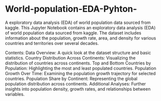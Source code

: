 # World-population-EDA-Pyhton-
A exploratory data analysis (EDA) of world population data sourced from kaggle.
This Jupyter Notebook contains an exploratory data analysis (EDA) of world population data sourced from kaggle. The dataset includes information about the population, growth rate, area, and density for various countries and territories over several decades.

Contents: Data Overview: A quick look at the dataset structure and basic statistics. Country Distribution Across Continents: Visualizing the distribution of countries across continents. Top and Bottom Countries by Population: Highlighting the most and least populated countries. Population Growth Over Time: Examining the population growth trajectory for selected countries. Population Share by Continent: Representing the global population distribution across continents. Additional Analyses: Further insights into population density, growth rates, and relationships between variables.
